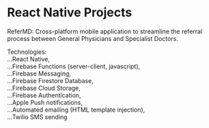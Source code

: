 # React Native Projects

ReferMD: Cross-platform mobile application to streamline the referral process between General Physicians and Specialist Doctors.

Technologies:  
...React Native,  
...Firebase Functions (server-client, javascript),  
...Firebase Messaging,  
...Firebase Firestore Database,  
...Firebase Cloud Storage,  
...Firebase Authentication,  
...Apple Push notifications,  
...Automated emailing (HTML template injection),  
...Twilio SMS sending
